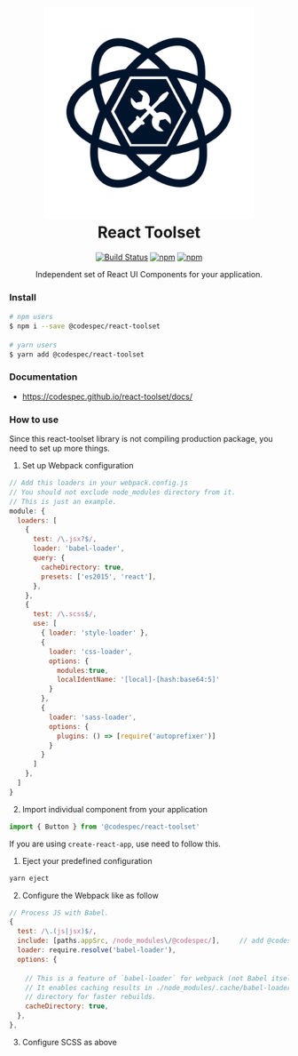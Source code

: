 <div align="center" markdown="1">

<img src="src/images/toolset-logo-dark.png" alt="React Toolset" width="380" />

<h1 style="margin-top: 5px;">React Toolset</h1>

[![Build Status](https://travis-ci.org/codespec/react-toolset.svg?branch=master)](https://travis-ci.org/codespec/react-toolset)
[![npm](https://img.shields.io/npm/v/@codespec/react-toolset.svg)](https://www.npmjs.com/package/@codespec/react-toolset)
[![npm](https://img.shields.io/npm/dm/@codespec/react-toolset.svg)](https://www.npmjs.com/package/@codespec/react-toolset)

Independent set of React UI Components for your application.

</div>

### Install

```sh
# npm users
$ npm i --save @codespec/react-toolset

# yarn users
$ yarn add @codespec/react-toolset
```

### Documentation

- <a href="https://codespec.github.io/react-toolset/docs/" target="_blank">https://codespec.github.io/react-toolset/docs/</a>

### How to use

Since this react-toolset library is not compiling production package, you need to set up more things.

1. Set up Webpack configuration
  ```js
  // Add this loaders in your webpack.config.js
  // You should not exclude node_modules directory from it.
  // This is just an example.
  module: {
    loaders: [
      {
        test: /\.jsx?$/,
        loader: 'babel-loader',
        query: {
          cacheDirectory: true,
          presets: ['es2015', 'react'],
        },
      },
      {
        test: /\.scss$/,
        use: [
          { loader: 'style-loader' },
          {
            loader: 'css-loader',
            options: {
              modules:true,
              localIdentName: '[local]-[hash:base64:5]'
            }
          },
          {
            loader: 'sass-loader',
            options: {
              plugins: () => [require('autoprefixer')]
            }
          }
        ]
      },
    ]
  }
  ```
2. Import individual component from your application

  ```jsx
  import { Button } from '@codespec/react-toolset'
  ```

If you are using `create-react-app`, use need to follow this.

1. Eject your predefined configuration

  ```sh
  yarn eject
  ```

2. Configure the Webpack like as follow

  ```js
  // Process JS with Babel.
  {
    test: /\.(js|jsx)$/,
    include: [paths.appSrc, /node_modules\/@codespec/],     // add @codespec module to include
    loader: require.resolve('babel-loader'),
    options: {

      // This is a feature of `babel-loader` for webpack (not Babel itself).
      // It enables caching results in ./node_modules/.cache/babel-loader/
      // directory for faster rebuilds.
      cacheDirectory: true,
    },
  },
  ```

3. Configure SCSS as above
